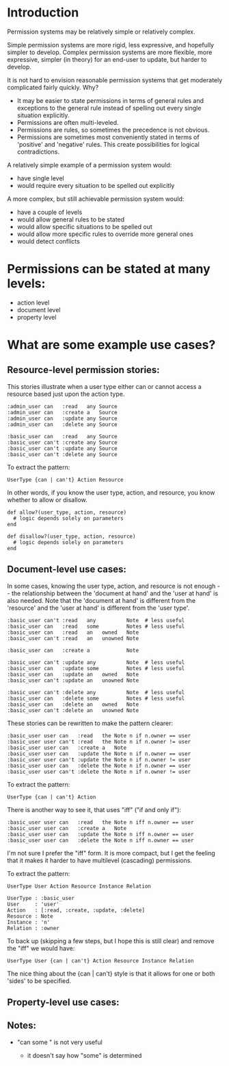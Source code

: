 # Introduction

Permission systems may be relatively simple or relatively complex.

Simple permission systems are more rigid, less expressive, and hopefully
simpler to develop. Complex permission systems are more flexible, more
expressive, simpler (in theory) for an end-user to update, but harder to
develop.

It is not hard to envision reasonable permission systems that get moderately
complicated fairly quickly. Why?

* It may be easier to state permissions in terms of general rules and
  exceptions to the general rule instead of spelling out every single
  situation explicitly.
* Permissions are often multi-leveled.
* Permissions are rules, so sometimes the precedence is not obvious.
* Permissions are sometimes most conveniently stated in terms of
  'positive' and 'negative' rules. This create possibilities for
  logical contradictions.

A relatively simple example of a permission system would:

* have single level
* would require every situation to be spelled out explicitly

A more complex, but still achievable permission system would:

* have a couple of levels
* would allow general rules to be stated
* would allow specific situations to be spelled out
* would allow more specific rules to override more general ones
* would detect conflicts

# Permissions can be stated at many levels:

* action level
* document level
* property level

# What are some example use cases?

## Resource-level permission stories:

This stories illustrate when a user type either can or cannot access
a resource based just upon the action type.

    :admin_user can   :read   any Source
    :admin_user can   :create a   Source
    :admin_user can   :update any Source
    :admin_user can   :delete any Source

    :basic_user can   :read   any Source
    :basic_user can't :create any Source
    :basic_user can't :update any Source
    :basic_user can't :delete any Source

To extract the pattern:

    UserType {can | can't} Action Resource

In other words, if you know the user type, action, and resource, you
know whether to allow or disallow.

    def allow?(user_type, action, resource)
      # logic depends solely on parameters
    end
    
    def disallow?(user_type, action, resource)
      # logic depends solely on parameters
    end

## Document-level use cases:

In some cases, knowing the user type, action, and resource is not enough --
the relationship between the 'document at hand' and the 'user at hand' is also
needed. Note that the 'document at hand' is different from the 'resource' and
the 'user at hand' is different from the 'user type'.

    :basic_user can't :read   any          Note  # less useful
    :basic_user can   :read   some         Notes # less useful
    :basic_user can   :read   an   owned   Note
    :basic_user can't :read   an   unowned Note
    
    :basic_user can   :create a            Note
    
    :basic_user can't :update any          Note  # less useful
    :basic_user can   :update some         Notes # less useful
    :basic_user can   :update an   owned   Note
    :basic_user can't :update an   unowned Note
    
    :basic_user can't :delete any          Note  # less useful
    :basic_user can   :delete some         Notes # less useful
    :basic_user can   :delete an   owned   Note
    :basic_user can't :delete an   unowned Note

These stories can be rewritten to make the pattern clearer:

    :basic_user user can   :read   the Note n if n.owner == user
    :basic_user user can't :read   the Note n if n.owner != user
    :basic_user user can   :create a   Note
    :basic_user user can   :update the Note n if n.owner == user
    :basic_user user can't :update the Note n if n.owner != user
    :basic_user user can   :delete the Note n if n.owner == user
    :basic_user user can't :delete the Note n if n.owner != user

To extract the pattern:

    UserType {can | can't} Action

There is another way to see it, that uses "iff" ("if and only if"):

    :basic_user user can   :read   the Note n iff n.owner == user
    :basic_user user can   :create a   Note
    :basic_user user can   :update the Note n iff n.owner == user
    :basic_user user can   :delete the Note n iff n.owner == user

I'm not sure I prefer the "iff" form. It is more compact, but I get the
feeling that it makes it harder to have multilevel (cascading) permissions.

To extract the pattern:

    UserType User Action Resource Instance Relation

    UserType : :basic_user
    User     : 'user'
    Action   : [:read, :create, :update, :delete]
    Resource : Note
    Instance : 'n'
    Relation : :owner

To back up (skipping a few steps, but I hope this is still clear) and remove
the "iff" we would have:

    UserType User {can | can't} Action Resource Instance Relation

The nice thing about the {can | can't} style is that it allows for one or both
'sides' to be specified.
    
## Property-level use cases:

## Notes:

* "can <action> some <resource>" is not very useful
  * it doesn't say how "some" is determined
  